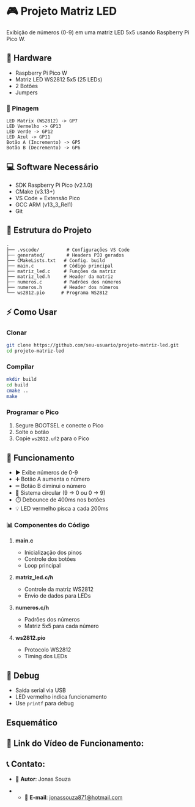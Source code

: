 # 🎮 Projeto Matriz LED

Exibição de números (0-9) em uma matriz LED 5x5 usando Raspberry Pi Pico W.

## 🔧 Hardware

- Raspberry Pi Pico W
- Matriz LED WS2812 5x5 (25 LEDs)
- 2 Botões
- Jumpers

### 📍 Pinagem

```
LED Matrix (WS2812) -> GP7
LED Vermelho -> GP13
LED Verde -> GP12
LED Azul -> GP11
Botão A (Incremento) -> GP5
Botão B (Decremento) -> GP6
```

## 💻 Software Necessário

- SDK Raspberry Pi Pico (v2.1.0)
- CMake (v3.13+)
- VS Code + Extensão Pico
- GCC ARM (v13_3_Rel1)
- Git

## 📁 Estrutura do Projeto

```
.
├── .vscode/          # Configurações VS Code
├── generated/        # Headers PIO gerados
├── CMakeLists.txt   # Config. build
├── main.c           # Código principal
├── matriz_led.c     # Funções da matriz
├── matriz_led.h     # Header da matriz
├── numeros.c        # Padrões dos números
├── numeros.h        # Header dos números
└── ws2812.pio      # Programa WS2812
```

## ⚡ Como Usar

### Clonar
```bash
git clone https://github.com/seu-usuario/projeto-matriz-led.git
cd projeto-matriz-led
```

### Compilar
```bash
mkdir build
cd build
cmake ..
make
```

### Programar o Pico
1. Segure BOOTSEL e conecte o Pico
2. Solte o botão
3. Copie `ws2812.uf2` para o Pico


## 🚀 Funcionamento

- ▶️ Exibe números de 0-9
- ➕ Botão A aumenta o número
- ➖ Botão B diminui o número
- 🔄 Sistema circular (9 -> 0 ou 0 -> 9)
- ⏱️ Debounce de 400ms nos botões
- 💡 LED vermelho pisca a cada 200ms

### 📊 Componentes do Código

1. **main.c**
   - Inicialização dos pinos
   - Controle dos botões
   - Loop principal

2. **matriz_led.c/h**
   - Controle da matriz WS2812
   - Envio de dados para LEDs

3. **numeros.c/h**
   - Padrões dos números
   - Matriz 5x5 para cada número

4. **ws2812.pio**
   - Protocolo WS2812
   - Timing dos LEDs

## 🐛 Debug

- Saída serial via USB
- LED vermelho indica funcionamento
- Use `printf` para debug

## Esquemático


 ## 🔗 Link do Vídeo de Funcionamento:

 ## 📞 Contato:

 - 👤 **Autor**: Jonas Souza

 - - 📧 **E-mail**: jonassouza871@hotmail.com
